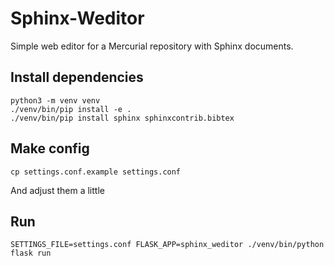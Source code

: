 # Sphinx-Weditor

Simple web editor for a Mercurial repository
with Sphinx documents.

## Install dependencies

    python3 -m venv venv
    ./venv/bin/pip install -e .
    ./venv/bin/pip install sphinx sphinxcontrib.bibtex

## Make config

    cp settings.conf.example settings.conf

And adjust them a little

## Run

    SETTINGS_FILE=settings.conf FLASK_APP=sphinx_weditor ./venv/bin/python flask run

